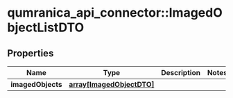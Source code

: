 # qumranica_api_connector::ImagedObjectListDTO

## Properties
Name | Type | Description | Notes
------------ | ------------- | ------------- | -------------
**imagedObjects** | [**array[ImagedObjectDTO]**](ImagedObjectDTO.md) |  | 


